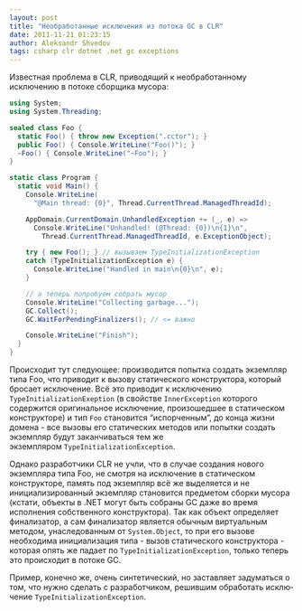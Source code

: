 ```yaml
---
layout: post
title: "Необработанные исключения из потока GC в CLR"
date: 2011-11-21 01:23:15
author: Aleksandr Shvedov
tags: csharp clr dotnet .net gc exceptions
---
```

Известная проблема в CLR, приводящий к необработанному исключению в потоке сборщика мусора:

```c#
using System;
using System.Threading;

sealed class Foo {
  static Foo() { throw new Exception(".cctor"); }
  public Foo() { Console.WriteLine("Foo()"); }
  ~Foo() { Console.WriteLine("~Foo"); }
}

static class Program {
  static void Main() {
    Console.WriteLine(
      "@Main thread: {0}", Thread.CurrentThread.ManagedThreadId);

    AppDomain.CurrentDomain.UnhandledException += (_, e) =>
      Console.WriteLine("Unhandled! (@Thread: {0})\n{1}\n",
        Thread.CurrentThread.ManagedThreadId, e.ExceptionObject);

    try { new Foo(); } // вызываем TypeInitializationException
    catch (TypeInitializationException e) {
      Console.WriteLine("Handled in main\n{0}\n", e);
    }

    // а теперь попробуем собрать мусор
    Console.WriteLine("Collecting garbage...");
    GC.Collect();
    GC.WaitForPendingFinalizers(); // <= важно

    Console.WriteLine("Finish");
  }
}
```

Происходит тут следующее: производится попытка создать экземпляр типа Foo, что приводит к вызову статического конструктора, который бросает исключение. Всё это приводит к исключению `TypeInitializationExeption` (в свойстве `InnerException` которого содержится оригинальное исключение, произошедшее в статическом конструкторе) и тип `Foo` становится “испорченным”, до конца жизни домена - все вызовы его статических методов или попытки создать экземпляр будут заканчиваться тем же экземпляром `TypeInitializationException`.

Однако разработчики CLR не учли, что в случае создания нового экземпляра типа Foo, не смотря на исключение в статическом конструкторе, память под экземпляр всё же выделяется и не инициализированный экземпляр становится предметом сборки мусора (кстати, объекты в .NET могут быть собраны GC даже во время исполнения собственного конструктора). Так как объект определяет финализатор, а сам финализатор является обычным виртуальным методом, унаследованным от `System.Object`, то при его вызове необходима инициализация типа - вызов статического конструктора - которая опять же падает по `TypeInitializationException`, только теперь это происходит в потоке GC.

Пример, конечно же, очень синтетический, но заставляет задуматься о том, что нужно сделать с разработчиком, решившим обработать исклю&shy;чение `TypeInitializationException`.